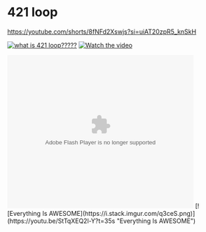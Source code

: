 # 421 loop
https://youtube.com/shorts/8fNFd2Xswjs?si=uiAT20zpR5_knSkH

[![what is 421 loop?????](https://ytcards.demolab.com/?id=zG1cM9VSINg&title=A+Complete+Overview+of+DevOps&lang=en&timestamp=1712845830&background_color=%230d1117&title_color=%23ffffff&stats_color=%23dedede&max_title_lines=1&width=250&border_radius=5&duration=867 "A Complete Overview of DevOps")]([https://www.youtube.com/watch?v=zG1cM9VSINg](https://youtube.com/shorts/8fNFd2Xswjs?si=uiAT20zpR5_knSkH))
[![Watch the video](https://img.youtube.com/vi/8fNFd2Xswjs?si=uiAT20zpR5_knSkH/default.jpg)](https://youtube.com/shorts/8fNFd2Xswjs?si=uiAT20zpR5_knSkH)
<object width="425" height="350">
  <param name="movie" value="https://youtube.com/shorts/8fNFd2Xswjs?si=uiAT20zpR5_knSkH" />
  <param name="wmode" value="transparent" />
  <embed src="https://youtube.com/shorts/8fNFd2Xswjs?si=uiAT20zpR5_knSkH"
         type="application/x-shockwave-flash"
         wmode="transparent" width="425" height="350" />
</object>
[![Everything Is AWESOME](https://i.stack.imgur.com/q3ceS.png)](https://youtu.be/StTqXEQ2l-Y?t=35s "Everything Is AWESOME")
